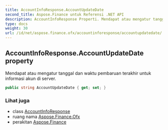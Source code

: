 ```yaml
---
title: AccountInfoResponse.AccountUpdateDate
second_title: Aspose.Finance untuk Referensi .NET API
description: AccountInfoResponse Properti. Mendapat atau mengatur tanggal dan waktu pembaruan terakhir untuk informasi akun di server.
type: docs
weight: 30
url: /id/net/aspose.finance.ofx/accountinforesponse/accountupdatedate/
---
```

## AccountInfoResponse.AccountUpdateDate property

Mendapat atau mengatur tanggal dan waktu pembaruan terakhir untuk informasi akun di server.

```csharp
public string AccountUpdateDate { get; set; }
```

### Lihat juga

* class [AccountInfoResponse](../)
* ruang nama [Aspose.Finance.Ofx](../../accountinforesponse/)
* perakitan [Aspose.Finance](../../../)


